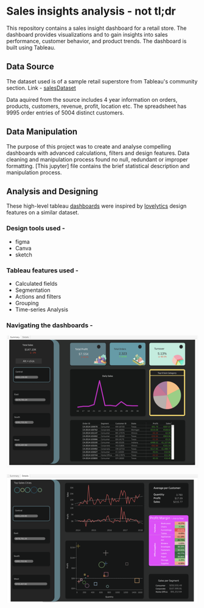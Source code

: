 # Sales insights analysis - not tl;dr 

This repository contains a sales insight dashboard for a retail store. The dashboard provides visualizations and to gain insights into sales performance, customer behavior, and product trends. The dashboard is built using Tableau. 

## Data Source

The dataset used is of a sample retail superstore from Tableau's community section. Link - [salesDataset](https://community.tableau.com/s/question/0D54T00000CWeX8SAL/sample-superstore-sales-excelxls)

Data aquired from the source includes 4 year information on orders, products, customers, revenue, profit, location etc. The spreadsheet has 9995 order entries of 5004 distinct customers. 

## Data Manipulation

The purpose of this project was to create and analyse compelling dashboards with advanced calculations, filters and design features. Data cleaning and manipulation process found no null, redundant or improper formatting. [This jupyter] file contains the brief statistical description and manipulation process.

## Analysis and Designing

These high-level tableau [dashboards](https://public.tableau.com/app/profile/suryansh.jamwal/viz/SalesinsightsDashboard/Dashboard1) were inspired by [lovelytics](https://www.youtube.com/watch?v=nkIy3ruOmZw) design features on a similar dataset. 

### Design tools used - 

* figma
* Canva
* sketch

### Tableau features used - 

* Calculated fields
* Segmentation
* Actions and filters
* Grouping
* Time-series Analysis

### Navigating the dashboards - 

<p align="center">
  <img src="graphics/Dash1.png">
</p>

<p align="center">
  <img src="graphics/Dash2.png">
</p>







